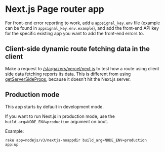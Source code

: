 # Next.js Page router app

For front-end error reporting to work, add a `appsignal_key.env` file (example
can be found in `appsignal_key.env.example`), and add the front-end API key for
the specific existing app you want to add the front-end errors to.

## Client-side dynamic route fetching data in the client

Make a request to [/stargazers/vercel/next.js](http://localhost:4001/stargazers/vercel/next.js) to test how a route using client side data fetching reports its data. This is different from using [getServerSideProps](https://nextjs.org/docs/pages/building-your-application/data-fetching/get-server-side-props), because it doesn't hit the Next.js server.

## Production mode

This app starts by default in development mode.

If you want to run Next.js in production mode, use the `build_arg=NODE_ENV=production` argument on boot.

Example:

```
rake app=nodejs/v3/nextjs-noappdir build_arg=NODE_ENV=production app:up
```
